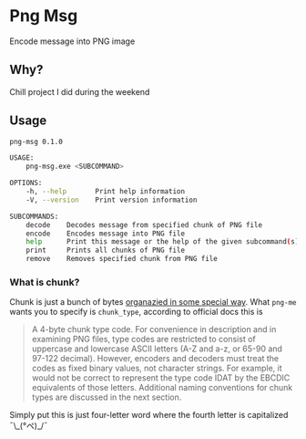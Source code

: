# Png Msg
Encode message into PNG image
## Why?
Chill project I did during the weekend

## Usage
```bash
png-msg 0.1.0

USAGE:
    png-msg.exe <SUBCOMMAND>

OPTIONS:
    -h, --help       Print help information
    -V, --version    Print version information

SUBCOMMANDS:
    decode    Decodes message from specified chunk of PNG file
    encode    Encodes message into PNG file
    help      Print this message or the help of the given subcommand(s)
    print     Prints all chunks of PNG file
    remove    Removes specified chunk from PNG file
```
### What is chunk?
Chunk is just a bunch of bytes [organazied in some special way](http://www.libpng.org/pub/png/spec/1.2/PNG-Structure.html). What `png-me` wants you to specify is `chunk_type`, according to official docs this is
> A 4-byte chunk type code. For convenience in description and in examining PNG files, type codes are restricted to consist of uppercase and lowercase ASCII letters (A-Z and a-z, or 65-90 and 97-122 decimal). However, encoders and decoders must treat the codes as fixed binary values, not character strings. For example, it would not be correct to represent the type code IDAT by the EBCDIC equivalents of those letters. Additional naming conventions for chunk types are discussed in the next section.

Simply put this is just four-letter word where the fourth letter is capitalized ¯\\_(°ペ)\_/¯
